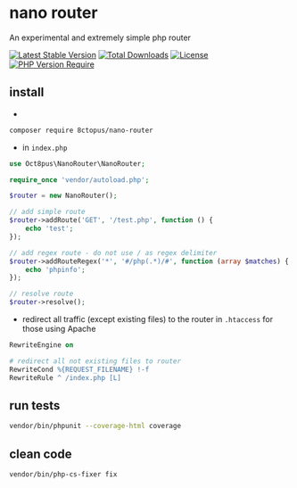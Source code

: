 # nano router

An experimental and extremely simple php router

[![Latest Stable Version](http://poser.pugx.org/8ctopus/nano-router/v)](https://packagist.org/packages/8ctopus/nano-router) [![Total Downloads](http://poser.pugx.org/8ctopus/nano-router/downloads)](https://packagist.org/packages/8ctopus/nano-router)  [![License](http://poser.pugx.org/8ctopus/nano-router/license)](https://packagist.org/packages/8ctopus/nano-router) [![PHP Version Require](http://poser.pugx.org/8ctopus/nano-router/require/php)](https://packagist.org/packages/8ctopus/nano-router)

## install

-

```sh
composer require 8ctopus/nano-router
```

- in `index.php`

```php
use Oct8pus\NanoRouter\NanoRouter;

require_once 'vendor/autoload.php';

$router = new NanoRouter();

// add simple route
$router->addRoute('GET', '/test.php', function () {
    echo 'test';
});

// add regex route - do not use / as regex delimiter
$router->addRouteRegex('*', '#/php(.*)/#', function (array $matches) {
    echo 'phpinfo';
});

// resolve route
$router->resolve();
```

- redirect all traffic (except existing files) to the router in `.htaccess` for those using Apache

```apache
RewriteEngine on

# redirect all not existing files to router
RewriteCond %{REQUEST_FILENAME} !-f
RewriteRule ^ /index.php [L]
```

## run tests

```sh
vendor/bin/phpunit --coverage-html coverage
```

## clean code

```sh
vendor/bin/php-cs-fixer fix
```
